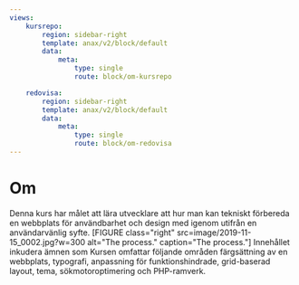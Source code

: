```yaml
---
views:
    kursrepo:
        region: sidebar-right
        template: anax/v2/block/default
        data:
            meta:
                type: single
                route: block/om-kursrepo

    redovisa:
        region: sidebar-right
        template: anax/v2/block/default
        data:
            meta:
                type: single
                route: block/om-redovisa
---
```

Om
=========================

Denna kurs har målet att lära utvecklare att hur man kan tekniskt förbereda en webbplats för användbarhet och design med igenom utifrån en användarvänlig syfte.
[FIGURE class="right" src=image/2019-11-15_0002.jpg?w=300 alt="The process." caption="The process."]
Innehållet inkudera ämnen som Kursen omfattar följande områden färgsättning av en webbplats, typografi, anpassning för funktionshindrade, grid-baserad layout, tema, sökmotoroptimering och PHP-ramverk.
